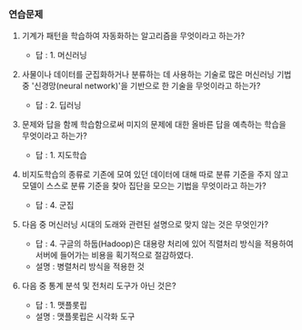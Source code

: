 ### 연습문제

1. 기계가 패턴을 학습하여 자동화하는 알고리즘을 무엇이라고 하는가?
    - 답 : 1. 머신러닝


2. 사물이나 데이터를 군집화하거나 분류하는 데 사용하는 기술로 많은 머신러닝 기법 중 '신경망(neural network)'을 기반으로 한 기술을 무엇이라고 하는가?
    - 답 : 2. 딥러닝


3. 문제와 답을 함께 학습함으로써 미지의 문제에 대한 올바른 답을 예측하는 학습을 무엇이라고 하는가?
    - 답 : 1. 지도학습


4. 비지도학습의 종류로 기존에 모여 있던 데이터에 대해 따로 분류 기준을 주지 않고 모델이 스스로 분류 기준을 찾아 집단을 모으는 기법을 무엇이라고 하는가?
    - 답 : 4. 군집


5. 다음 중 머신러닝 시대의 도래와 관련된 설명으로 맞지 않는 것은 무엇인가?
    - 답 : 4. 구글의 하둡(Hadoop)은 대용량 처리에 있어 직렬처리 방식을 적용하여 서버에 들어가는 비용을 획기적으로 절감하였다.
    - 설명 : 병렬처리 방식을 적용한 것


6. 다음 중 통계 분석 및 전처리 도구가 아닌 것은?
    - 답 : 1. 맷플롯립
    - 설명 : 맷플롯립은 시각화 도구